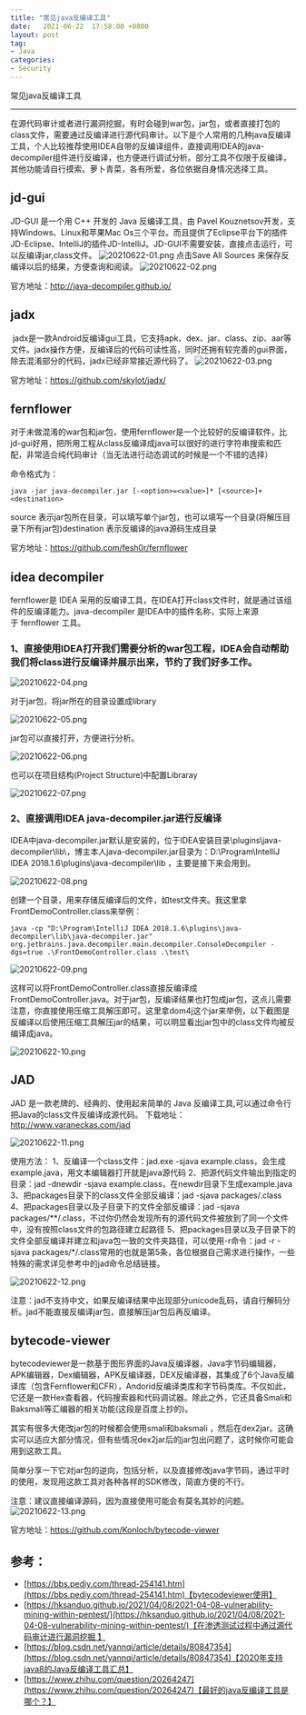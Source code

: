 ```yaml
---
title: "常见java反编译工具"
date:   2021-06-22  17:58:00 +0800
layout: post
tag:
- Java
categories:
- Security
---
```


常见java反编译工具

------
在源代码审计或者进行漏洞挖掘，有时会碰到war包，jar包，或者直接打包的class文件，需要通过反编译进行源代码审计。以下是个人常用的几种java反编译工具，个人比较推荐使用IDEA自带的反编译组件，直接调用IDEA的java-decompiler组件进行反编译，也方便进行调试分析。部分工具不仅限于反编译，其他功能请自行摸索。萝卜青菜，各有所爱，各位依据自身情况选择工具。

## jd-gui
JD-GUI 是一个用 C++ 开发的 Java 反编译工具，由 Pavel Kouznetsov开发，支持Windows、Linux和苹果Mac Os三个平台。而且提供了Eclipse平台下的插件JD-Eclipse、IntelliJ的插件JD-IntelliJ。JD-GUI不需要安装，直接点击运行，可以反编译jar,class文件。
![20210622-01.png](/img/20210622-01.png)
点击Save All Sources 来保存反编译以后的结果，方便查询和阅读。
![20210622-02.png](/img/20210622-02.png)

官方地址：http://java-decompiler.github.io/

## jadx
 jadx是一款Android反编译gui工具，它支持apk、dex、jar、class、zip、aar等文件。jadx操作方便，反编译后的代码可读性高，同时还拥有较完善的gui界面，除去混淆部分的代码，jadx已经非常接近源代码了。
![20210622-03.png](/img/20210622-03.png)

官方地址：https://github.com/skylot/jadx/

## fernflower
对于未做混淆的war包和jar包，使用fernflower是一个比较好的反编译软件，比jd-gui好用，把所用工程从class反编译成java可以很好的进行字符串搜索和匹配，非常适合纯代码审计（当无法进行动态调试的时候是一个不错的选择）

命令格式为：
```
java -jar java-decompiler.jar [-<option>=<value>]* [<source>]+ <destination>
```
source 表示jar包所在目录，可以填写单个jar包，也可以填写一个目录(将解压目录下所有jar包)destination 表示反编译的java源码生成目录

官方地址：https://github.com/fesh0r/fernflower

## idea decompiler
fernflower是 IDEA 采用的反编译工具，在IDEA打开class文件时，就是通过该组件的反编译能力。java-decompiler 是IDEA中的插件名称，实际上来源于 fernflower 工具。

### 1、直接使用IDEA打开我们需要分析的war包工程，IDEA会自动帮助我们将class进行反编译并展示出来，节约了我们好多工作。

![20210622-04.png](/img/20210622-04.png)

对于jar包，将jar所在的目录设置成library

![20210622-05.png](/img/20210622-05.png)

jar包可以直接打开，方便进行分析。

![20210622-06.png](/img/20210622-06.png)

也可以在项目结构(Project Structure)中配置Libraray

![20210622-07.png](/img/20210622-07.png)


### 2、直接调用IDEA java-decompiler.jar进行反编译
IDEA中java-decompiler.jar默认是安装的，位于IDEA安装目录\plugins\java-decompiler\lib\，博主本人java-decompiler.jar目录为：D:\Program\IntelliJ IDEA 2018.1.6\plugins\java-decompiler\lib ，主要是接下来会用到。

![20210622-08.png](/img/20210622-08.png)

创建一个目录，用来存储反编译后的文件，如test文件夹。我这里拿FrontDemoController.class来举例：
```
java -cp "D:\Program\IntelliJ IDEA 2018.1.6\plugins\java-decompiler\lib\java-decompiler.jar" org.jetbrains.java.decompiler.main.decompiler.ConsoleDecompiler -dgs=true .\FrontDemoController.class .\test\
```
![20210622-09.png](/img/20210622-09.png)

这样可以将FrontDemoController.class直接反编译成FrontDemoController.java。对于jar包，反编译结果也打包成jar包，这点儿需要注意，你直接使用压缩工具解压即可。这里拿dom4j这个jar来举例，以下截图是反编译以后使用压缩工具解压jar的结果，可以明显看出jar包中的class文件均被反编译成java。

![20210622-10.png](/img/20210622-10.png)

## JAD
JAD 是一款老牌的、经典的、使用起来简单的 Java 反编译工具,可以通过命令行把Java的class文件反编译成源代码。
下载地址：http://www.varaneckas.com/jad

![20210622-11.png](/img/20210622-11.png)

使用方法：
1、反编译一个class文件：jad.exe -sjava example.class，会生成example.java，用文本编辑器打开就是java源代码
2、把源代码文件输出到指定的目录：jad -dnewdir -sjava example.class，在newdir目录下生成example.java
3、把packages目录下的class文件全部反编译：jad -sjava packages/.class
4、把packages目录以及子目录下的文件全部反编译：jad -sjava packages/**/.class，不过你仍然会发现所有的源代码文件被放到了同一个文件中，没有按照class文件的包路径建立起路径
5、把packages目录以及子目录下的文件全部反编译并建立和java包一致的文件夹路径，可以使用-r命令：jad -r -sjava packages/*/.class常用的也就是第5条，各位根据自己需求进行操作，一些特殊的需求详见参考中的jad命令总结链接。

![20210622-12.png](/img/20210622-12.png)

注意：jad不支持中文，如果反编译结果中出现部分unicode乱码，请自行解码分析。jad不能直接反编译jar包，直接解压jar包后再反编译。

## bytecode-viewer
bytecodeviewer是一款基于图形界面的Java反编译器，Java字节码编辑器，APK编辑器，Dex编辑器，APK反编译器，DEX反编译器，其集成了6个Java反编译库（包含Fernflower和CFR），Andorid反编译类库和字节码类库。不仅如此，它还是一款Hex查看器，代码搜索器和代码调试器。除此之外，它还具备Smali和Baksmali等汇编器的相关功能(这段是百度上抄的)。

其实有很多大佬改jar包的时候都会使用smali和baksmali ，然后在dex2jar。这确实可以适应大部分情况，但有些情况dex2jar后的jar包出问题了，这时候你可能会用到这款工具。

简单分享一下它对jar包的逆向，包括分析，以及直接修改java字节码，通过平时的使用，发现用这款工具对各种各样的SDK修改，简直方便的不行。

注意：建议直接编译源码，因为直接使用可能会有莫名其妙的问题。
![20210622-13.png](/img/20210622-13.png)

官方地址：https://github.com/Konloch/bytecode-viewer


## 参考：
- [https://bbs.pediy.com/thread-254141.htm](https://bbs.pediy.com/thread-254141.htm)【bytecodeviewer使用】
- [https://hksanduo.github.io/2021/04/08/2021-04-08-vulnerability-mining-within-pentest/](https://hksanduo.github.io/2021/04/08/2021-04-08-vulnerability-mining-within-pentest/)【在渗透测试过程中通过源代码审计进行漏洞挖掘 】
- [https://blog.csdn.net/yannqi/article/details/80847354](https://blog.csdn.net/yannqi/article/details/80847354)【2020年支持java8的Java反编译工具汇总】
- [https://www.zhihu.com/question/20264247](https://www.zhihu.com/question/20264247)【最好的java反编译工具是哪个？】

